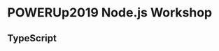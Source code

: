 # POWERUp2019 Node.js Workshop

## TypeScript

[//]: # (Do we want to move this to before the Node/Express sections? If we introduce typescript here, I don't think the attendees will get much time to work with it. It might just be better to only have them build webservers with Typescript since it sort of covers JavaScript...)